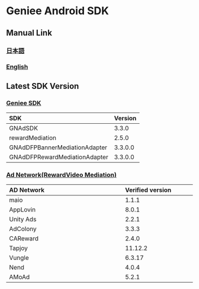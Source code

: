 # Geniee Android SDK

## Manual Link

### [日本語](SDK-Manual-ja.md)

### [English](SDK-Manual-en.md)

## Latest SDK Version
### [Geniee SDK](https://github.com/geniee-ssp/Geniee-Android-SDK/wiki/Install-Android-SDK)

|SDK| Version |
|:--|:--|
|GNAdSDK| 3.3.0 |
|rewardMediation|2.5.0|
|GNAdDFPBannerMediationAdapter|3.3.0.0|
|GNAdDFPRewardMediationAdapter|3.3.0.0|

### [Ad Network(RewardVideo Mediation)](https://github.com/geniee-ssp/Geniee-Android-SDK/wiki/RewardVideo-Ads-Integration-For-Android)

| AD Network　　　　　　　　　　　　　 | Verified version　　　　|
|:-----------|:------------|
| maio| 1.1.1 |
| AppLovin | 8.0.1 | 
| Unity Ads | 2.2.1 | 
| AdColony | 3.3.3 | 
| CAReward| 2.4.0 | 
| Tapjoy | 11.12.2 | 
| Vungle | 6.3.17 | 
| Nend| 4.0.4 | 
| AMoAd| 5.2.1 | 


